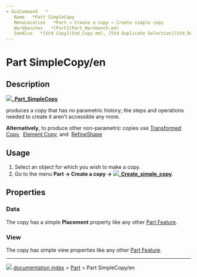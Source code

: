 ```yaml
---
- GuiCommand   *
   Name   *Part SimpleCopy‎
   MenuLocation   *Part → Create a copy → Create simple copy
   Workbenches   *[Part](Part_Workbench.md)
   SeeAlso   *[Std Copy](Std_Copy.md), [Std Duplicate Selection](Std_DuplicateSelection.md), [Part TransformedCopy](Part_TransformedCopy.md), [Part ElementCopy](Part_ElementCopy.md), [Part RefineShape](Part_RefineShape.md)
---
```


# Part SimpleCopy/en

## Description


**![](images/)_[Part_SimpleCopy‎](Part_SimpleCopy‎.md)**

produces a copy that has no parametric history; the steps and operations needed to create it aren\'t accessible any more.

**Alternatively**, to produce other non-parametric copies use <img alt="" src=images/Part_TransformedCopy.svg  style="width   *16px;">[Transformed Copy](Part_TransformedCopy.md), <img alt="" src=images/Part_ElementCopy.svg  style="width   *16px;"> [Element Copy](Part_ElementCopy.md), and <img alt="" src=images/Part_RefineShape.svg  style="width   *16px;"> [RefineShape](Part_RefineShape.md)

## Usage

1.  Select an object for which you wish to make a copy.
2.  Go to the menu **Part → Create a copy → ![](images/)_[Create_simple_copy](Part_SimpleCopy.md)**.

## Properties

### Data

The copy has a simple **Placement** property like any other [Part Feature](Part_Feature.md).

### View

The copy has simple view properties like any other [Part Feature](Part_Feature.md).



---
![](images/Right_arrow.png) [documentation index](../README.md) > [Part](Part_Workbench.md) > Part SimpleCopy/en
